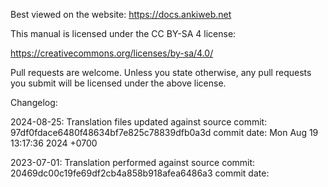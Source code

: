 Best viewed on the website: https://docs.ankiweb.net

This manual is licensed under the CC BY-SA 4 license:

https://creativecommons.org/licenses/by-sa/4.0/

Pull requests are welcome. Unless you state otherwise, any pull requests you
submit will be licensed under the above license.

Changelog:

2024-08-25: Translation files updated against source
commit: 97df0fdace6480f48634bf7e825c78839dfb0a3d
commit date: Mon Aug 19 13:17:36 2024 +0700

2023-07-01: Translation performed against source
commit: 20469dc00c19fe69df2cb4a858b918afea6486a3
commit date: 
